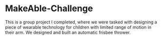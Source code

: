 # MakeAble-Challenge
This is a group project I completed, where we were tasked with designing a piece of wearable technology for children with limited range of motion in their arm.
We designed and built an automatic frisbee thrower.
